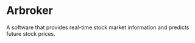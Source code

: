 # Arbroker
A software that provides real-time stock market information and predicts future stock prices.
